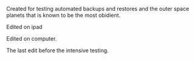 Created for testing automated backups and restores and the outer space planets that is known to be the most obidient. 



Edited on ipad


Edited on computer.



The last edit before the intensive testing.